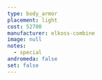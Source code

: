 ```yaml
---
type: body_armor
placement: light
cost: 52700
manufacturer: elkoss-combine
image: null
notes:
  - special
andromeda: false
set: false
---
```

